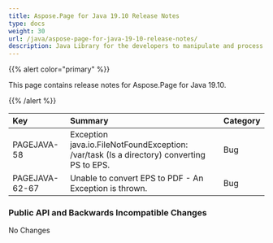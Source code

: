 ```yaml
---
title: Aspose.Page for Java 19.10 Release Notes
type: docs
weight: 30
url: /java/aspose-page-for-java-19-10-release-notes/
description: Java Library for the developers to manipulate and process PS, EPS, and XPS files. Release Notes of Aspose.Page API solution for Java | Release 2019.10
---
```


{{% alert color="primary" %}} 

This page contains release notes for Aspose.Page for Java 19.10.

{{% /alert %}} 

|**Key**|**Summary**|**Category**|
| :- | :- | :- |
|PAGEJAVA-58|Exception java.io.FileNotFoundException: /var/task (Is a directory) converting PS to EPS.|Bug|
|PAGEJAVA-62-67|Unable to convert EPS to PDF - An Exception is thrown.|Bug|
### **Public API and Backwards Incompatible Changes**
No Changes
